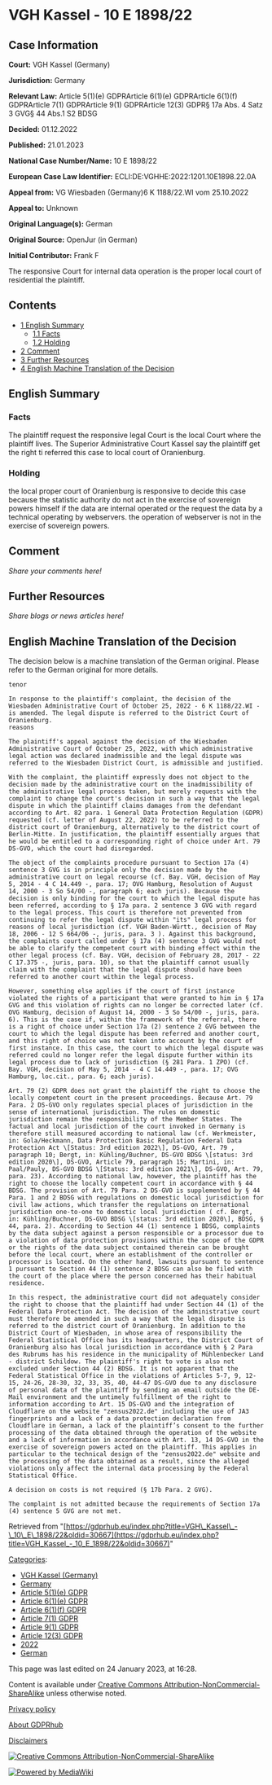 # VGH Kassel - 10 E 1898/22

## Case Information

**Court:** VGH Kassel (Germany)

**Jurisdiction:** Germany

**Relevant Law:** Article 5(1)(e) GDPRArticle 6(1)(e) GDPRArticle 6(1)(f) GDPRArticle 7(1) GDPRArticle 9(1) GDPRArticle 12(3) GDPR§ 17a Abs. 4 Satz 3 GVG§ 44 Abs.1 S2 BDSG

**Decided:** 01.12.2022

**Published:** 21.01.2023

**National Case Number/Name:** 10 E 1898/22

**European Case Law Identifier:** ECLI:DE:VGHHE:2022:1201.10E1898.22.0A

**Appeal from:** VG Wiesbaden (Germany)6 K 1188/22.WI vom 25.10.2022

**Appeal to:** Unknown

**Original Language(s):** German

**Original Source:** OpenJur (in German)

**Initial Contributor:** Frank F

The responsive Court for internal data operation is the proper local court of residential the plaintiff.

## Contents

*   [1 English Summary](#English_Summary)
    *   [1.1 Facts](#Facts)
    *   [1.2 Holding](#Holding)
*   [2 Comment](#Comment)
*   [3 Further Resources](#Further_Resources)
*   [4 English Machine Translation of the Decision](#English_Machine_Translation_of_the_Decision)

## English Summary

### Facts

The plaintiff request the responsive legal Court is the local Court where the plaintiff lives. The Superior Administrative Court Kassel say the plaintiff get the right ti referred this case to local court of Oranienburg.

### Holding

the local proper court of Oranienburg is responsive to decide this case because the statistic authority do not act in the exercise of sovereign powers himself if the data are internal operated or the request the data by a technical operating by webservers. the operation of webserver is not in the exercise of sovereign powers.

## Comment

_Share your comments here!_

## Further Resources

_Share blogs or news articles here!_

## English Machine Translation of the Decision

The decision below is a machine translation of the German original. Please refer to the German original for more details.

```
tenor

In response to the plaintiff's complaint, the decision of the Wiesbaden Administrative Court of October 25, 2022 - 6 K 1188/22.WI - is amended. The legal dispute is referred to the District Court of Oranienburg.
reasons

The plaintiff's appeal against the decision of the Wiesbaden Administrative Court of October 25, 2022, with which administrative legal action was declared inadmissible and the legal dispute was referred to the Wiesbaden District Court, is admissible and justified.

With the complaint, the plaintiff expressly does not object to the decision made by the administrative court on the inadmissibility of the administrative legal process taken, but merely requests with the complaint to change the court's decision in such a way that the legal dispute in which the plaintiff claims damages from the defendant according to Art. 82 para. 1 General Data Protection Regulation (GDPR) requested (cf. letter of August 22, 2022) to be referred to the district court of Oranienburg, alternatively to the district court of Berlin-Mitte. In justification, the plaintiff essentially argues that he would be entitled to a corresponding right of choice under Art. 79 DS-GVO, which the court had disregarded.

The object of the complaints procedure pursuant to Section 17a (4) sentence 3 GVG is in principle only the decision made by the administrative court on legal recourse (cf. Bay. VGH, decision of May 5, 2014 - 4 C 14.449 -, para. 17; OVG Hamburg, Resolution of August 14, 2000 - 3 So 54/00 -, paragraph 6; each juris). Because the decision is only binding for the court to which the legal dispute has been referred, according to § 17a para. 2 sentence 3 GVG with regard to the legal process. This court is therefore not prevented from continuing to refer the legal dispute within "its" legal process for reasons of local jurisdiction (cf. VGH Baden-Württ., decision of May 18, 2006 - 12 S 664/06 -, juris, para. 3 ). Against this background, the complaints court called under § 17a (4) sentence 3 GVG would not be able to clarify the competent court with binding effect within the other legal process (cf. Bay. VGH, decision of February 28, 2017 - 22 C 17.375 -, juris, para. 10), so that the plaintiff cannot usually claim with the complaint that the legal dispute should have been referred to another court within the legal process.

However, something else applies if the court of first instance violated the rights of a participant that were granted to him in § 17a GVG and this violation of rights can no longer be corrected later (cf. OVG Hamburg, decision of August 14, 2000 - 3 So 54/00 -, juris, para. 6). This is the case if, within the framework of the referral, there is a right of choice under Section 17a (2) sentence 2 GVG between the court to which the legal dispute has been referred and another court, and this right of choice was not taken into account by the court of first instance. In this case, the court to which the legal dispute was referred could no longer refer the legal dispute further within its legal process due to lack of jurisdiction (§ 281 Para. 1 ZPO) (cf. Bay. VGH, decision of May 5, 2014 - 4 C 14.449 -, para. 17; OVG Hamburg, loc.cit., para. 6; each juris).

Art. 79 (2) GDPR does not grant the plaintiff the right to choose the locally competent court in the present proceedings. Because Art. 79 Para. 2 DS-GVO only regulates special places of jurisdiction in the sense of international jurisdiction. The rules on domestic jurisdiction remain the responsibility of the Member States. The factual and local jurisdiction of the court invoked in Germany is therefore still measured according to national law (cf. Werkmeister, in: Gola/Heckmann, Data Protection Basic Regulation Federal Data Protection Act \[Status: 3rd edition 2022\], DS-GVO, Art. 79 , paragraph 10; Bergt, in: Kühling/Buchner, DS-GVO BDSG \[status: 3rd edition 2020\], DS-GVO, Article 79, paragraph 15; Martini, in: Paal/Pauly, DS-GVO BDSG \[Status: 3rd edition 2021\], DS-GVO, Art. 79, para. 23). According to national law, however, the plaintiff has the right to choose the locally competent court in accordance with § 44 BDSG. The provision of Art. 79 Para. 2 DS-GVO is supplemented by § 44 Para. 1 and 2 BDSG with regulations on domestic local jurisdiction for civil law actions, which transfer the regulations on international jurisdiction one-to-one to domestic local jurisdiction ( cf. Bergt, in: Kühling/Buchner, DS-GVO BDSG \[status: 3rd edition 2020\], BDSG, § 44, para. 2). According to Section 44 (1) sentence 1 BDSG, complaints by the data subject against a person responsible or a processor due to a violation of data protection provisions within the scope of the GDPR or the rights of the data subject contained therein can be brought before the local court, where an establishment of the controller or processor is located. On the other hand, lawsuits pursuant to sentence 1 pursuant to Section 44 (1) sentence 2 BDSG can also be filed with the court of the place where the person concerned has their habitual residence.

In this respect, the administrative court did not adequately consider the right to choose that the plaintiff had under Section 44 (1) of the Federal Data Protection Act. The decision of the administrative court must therefore be amended in such a way that the legal dispute is referred to the district court of Oranienburg. In addition to the District Court of Wiesbaden, in whose area of responsibility the Federal Statistical Office has its headquarters, the District Court of Oranienburg also has local jurisdiction in accordance with § 2 Para des Rubrums has his residence in the municipality of Mühlenbecker Land - district Schildow. The plaintiff's right to vote is also not excluded under Section 44 (2) BDSG. It is not apparent that the Federal Statistical Office in the violations of Articles 5-7, 9, 12-15, 24-26, 28-30, 32, 33, 35, 40, 44-47 DS-GVO due to any disclosure of personal data of the plaintiff by sending an email outside the DE-Mail environment and the untimely fulfillment of the right to information according to Art. 15 DS-GVO and the integration of Cloudflare on the website "zensus2022.de" including the use of JA3 fingerprints and a lack of a data protection declaration from Cloudflare in German, a lack of the plaintiff’s consent to the further processing of the data obtained through the operation of the website and a lack of information in accordance with Art. 13, 14 DS-GVO in the exercise of sovereign powers acted on the plaintiff. This applies in particular to the technical design of the "zensus2022.de" website and the processing of the data obtained as a result, since the alleged violations only affect the internal data processing by the Federal Statistical Office.

A decision on costs is not required (§ 17b Para. 2 GVG).

The complaint is not admitted because the requirements of Section 17a (4) sentence 5 GVG are not met.

```

Retrieved from "[https://gdprhub.eu/index.php?title=VGH\_Kassel\_-\_10\_E\_1898/22&oldid=30667](https://gdprhub.eu/index.php?title=VGH_Kassel_-_10_E_1898/22&oldid=30667)"

[Categories](/index.php?title=Special:Categories "Special:Categories"):

*   [VGH Kassel (Germany)](/index.php?title=Category:VGH_Kassel_\(Germany\) "Category:VGH Kassel (Germany)")
*   [Germany](/index.php?title=Category:Germany "Category:Germany")
*   [Article 5(1)(e) GDPR](/index.php?title=Category:Article_5\(1\)\(e\)_GDPR "Category:Article 5(1)(e) GDPR")
*   [Article 6(1)(e) GDPR](/index.php?title=Category:Article_6\(1\)\(e\)_GDPR "Category:Article 6(1)(e) GDPR")
*   [Article 6(1)(f) GDPR](/index.php?title=Category:Article_6\(1\)\(f\)_GDPR "Category:Article 6(1)(f) GDPR")
*   [Article 7(1) GDPR](/index.php?title=Category:Article_7\(1\)_GDPR "Category:Article 7(1) GDPR")
*   [Article 9(1) GDPR](/index.php?title=Category:Article_9\(1\)_GDPR "Category:Article 9(1) GDPR")
*   [Article 12(3) GDPR](/index.php?title=Category:Article_12\(3\)_GDPR "Category:Article 12(3) GDPR")
*   [2022](/index.php?title=Category:2022 "Category:2022")
*   [German](/index.php?title=Category:German "Category:German")

This page was last edited on 24 January 2023, at 16:28.

Content is available under [Creative Commons Attribution-NonCommercial-ShareAlike](https://creativecommons.org/licenses/by-nc-sa/4.0/) unless otherwise noted.

[Privacy policy](/index.php?title=GDPRhub:Privacy_policy)

[About GDPRhub](/index.php?title=GDPRhub:About)

[Disclaimers](/index.php?title=GDPRhub:General_disclaimer)

[![Creative Commons Attribution-NonCommercial-ShareAlike](/resources/assets/licenses/cc-by-nc-sa.png)](https://creativecommons.org/licenses/by-nc-sa/4.0/)

[![Powered by MediaWiki](/resources/assets/poweredby_mediawiki_88x31.png)](https://www.mediawiki.org/)